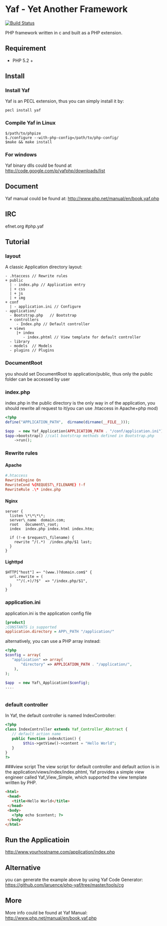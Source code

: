 # Yaf - Yet Another Framework  
[![Build Status](https://secure.travis-ci.org/laruence/php-yaf.png)](http://travis-ci.org/laruence/php-yaf)

PHP framework written in c and built as a PHP extension.

## Requirement
- PHP 5.2 +

## Install
### Install Yaf 
Yaf is an PECL extension, thus you can simply install it by:
````
pecl install yaf
````
### Compile Yaf in Linux
````
$/path/to/phpize
$./configure --with-php-config=/path/to/php-config/
$make && make install
````

### For windows 
Yaf binary dlls could be found at http://code.google.com/p/yafphp/downloads/list

## Document
Yaf manual could be found at: http://www.php.net/manual/en/book.yaf.php

## IRC
efnet.org #php.yaf

## Tutorial

### layout
A classic Application directory layout:

````
- .htaccess // Rewrite rules
+ public
  | - index.php // Application entry
  | + css
  | + js
  | + img
+ conf
  | - application.ini // Configure 
- application/
  - Bootstrap.php   // Bootstrap
  + controllers
     - Index.php // Default controller
  + views    
     |+ index   
        - index.phtml // View template for default controller
  - library
  - models  // Models
  - plugins // Plugins
````
### DocumentRoot
you should set DocumentRoot to application/public, thus only the public folder can be accessed by user

### index.php
index.php in the public directory is the only way in of the application, you should rewrite all request to it(you can use .htaccess in Apache+php mod) 

````php
<?php
define("APPLICATION_PATH",  dirname(dirname(__FILE__)));

$app  = new Yaf_Application(APPLICATION_PATH . "/conf/application.ini");
$app->bootstrap() //call bootstrap methods defined in Bootstrap.php
    ->run();
````
### Rewrite rules

#### Apache

````conf
#.htaccess
RewriteEngine On
RewriteCond %{REQUEST\_FILENAME} !-f
RewriteRule .\* index.php
````

#### Nginx

````
server {
  listen \*\*\*\*;
  server\_name  domain.com;
  root   document\_root;
  index  index.php index.html index.htm;
 
  if (!-e $request\_filename) {
    rewrite ^/(.*)  /index.php/$1 last;
  }
}
````

#### Lighttpd

````
$HTTP["host"] =~ "(www.)?domain.com$" {
  url.rewrite = (
     "^/(.+)/?$"  => "/index.php/$1",
  )
}
````

### application.ini
application.ini is the application config file
````ini
[product]
;CONSTANTS is supported
application.directory = APP\_PATH "/application/" 
````
alternatively, you can use a PHP array instead: 
````php
<?php
$config = array(
   "application" => array(
       "directory" => APPLICATION_PATH . "/application/",
    ),
);

$app  = new Yaf\_Application($config);
....
  
````
### default controller
In Yaf, the default controller is named IndexController:

````php
<?php
class IndexController extends Yaf_Controller_Abstract {
   // default action name
   public function indexAction() {  
        $this->getView()->content = "Hello World";
   }
}
?>
````

###view script
The view script for default controller and default action is in the application/views/index/index.phtml, Yaf provides a simple view engineer called Yaf\_View\_Simple, which supported the view template written by PHP.

````html
<html>
 <head>
   <title>Hello World</title>
 </head>
 <body>
   <?php echo $content; ?>
 </body>
</html>
````

## Run the Applicatioin

http://www.yourhostname.com/application/index.php

## Alternative
you can generate the example above by using Yaf Code Generator:  https://github.com/laruence/php-yaf/tree/master/tools/cg

## More
More info could be found at Yaf Manual: http://www.php.net/manual/en/book.yaf.php
